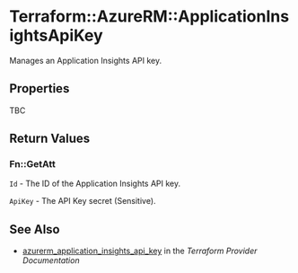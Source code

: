 # Terraform::AzureRM::ApplicationInsightsApiKey

Manages an Application Insights API key.

## Properties

TBC

## Return Values

### Fn::GetAtt

`Id` - The ID of the Application Insights API key.

`ApiKey` - The API Key secret (Sensitive).

## See Also

* [azurerm_application_insights_api_key](https://www.terraform.io/docs/providers/azurerm/r/application_insights_api_key.html) in the _Terraform Provider Documentation_